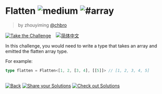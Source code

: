<!--info-header-start--><h1>Flatten <img src="https://img.shields.io/badge/-medium-eaa648" alt="medium"/> <img src="https://img.shields.io/badge/-%23array-999" alt="#array"/></h1><blockquote><p>by zhouyiming <a href="https://github.com/chbro" target="_blank">@chbro</a></p></blockquote><p><a href="https://tsch.js.org/459/play" target="_blank"><img src="https://img.shields.io/badge/-Take%20the%20Challenge-3178c6?logo=typescript" alt="Take the Challenge"/></a> &nbsp;&nbsp;&nbsp;<a href="./README.zh-CN.md" target="_blank"><img src="https://img.shields.io/badge/-%E7%AE%80%E4%BD%93%E4%B8%AD%E6%96%87-gray" alt="简体中文"/></a> </p><!--info-header-end-->

In this challenge, you would need to write a type that takes an array and emitted the flatten array type.

For example:

```ts
type flatten = Flatten<[1, 2, [3, 4], [[5]]> // [1, 2, 3, 4, 5]
```


<!--info-footer-start--><br><a href="../../README.md" target="_blank"><img src="https://img.shields.io/badge/-Back-grey" alt="Back"/></a> <a href="https://tsch.js.org/459/answer" target="_blank"><img src="https://img.shields.io/badge/-Share%20your%20Solutions-teal" alt="Share your Solutions"/></a> <a href="https://tsch.js.org/459/solutions" target="_blank"><img src="https://img.shields.io/badge/-Check%20out%20Solutions-de5a77?logo=awesome-lists&logoColor=white" alt="Check out Solutions"/></a> <!--info-footer-end-->